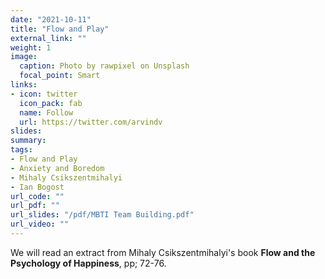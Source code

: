 ```yaml
---
date: "2021-10-11"
title: "Flow and Play"
external_link: ""
weight: 1
image:
  caption: Photo by rawpixel on Unsplash
  focal_point: Smart
links:
- icon: twitter
  icon_pack: fab
  name: Follow
  url: https://twitter.com/arvindv
slides: 
summary: 
tags:
- Flow and Play
- Anxiety and Boredom
- Mihaly Csikszentmihalyi
- Ian Bogost
url_code: ""
url_pdf: ""
url_slides: "/pdf/MBTI Team Building.pdf"
url_video: ""
---
```

We will read an extract from Mihaly Csikszentmihalyi's book
**Flow and the Psychology of Happiness**, pp; 72-76. 
